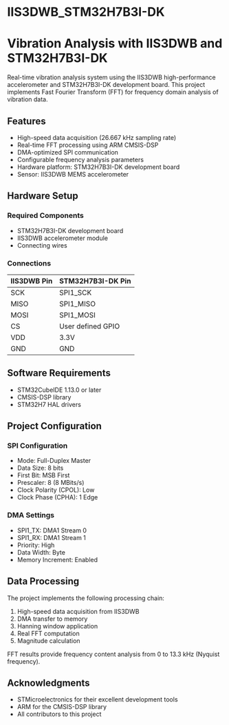 # IIS3DWB_STM32H7B3I-DK

# Vibration Analysis with IIS3DWB and STM32H7B3I-DK

Real-time vibration analysis system using the IIS3DWB high-performance accelerometer and STM32H7B3I-DK development board. This project implements Fast Fourier Transform (FFT) for frequency domain analysis of vibration data.

## Features

- High-speed data acquisition (26.667 kHz sampling rate)
- Real-time FFT processing using ARM CMSIS-DSP
- DMA-optimized SPI communication
- Configurable frequency analysis parameters
- Hardware platform: STM32H7B3I-DK development board
- Sensor: IIS3DWB MEMS accelerometer

## Hardware Setup

### Required Components
- STM32H7B3I-DK development board
- IIS3DWB accelerometer module
- Connecting wires

### Connections
| IIS3DWB Pin | STM32H7B3I-DK Pin |
|-------------|-------------------|
| SCK         | SPI1_SCK         |
| MISO        | SPI1_MISO        |
| MOSI        | SPI1_MOSI        |
| CS          | User defined GPIO |
| VDD         | 3.3V             |
| GND         | GND              |

## Software Requirements

- STM32CubeIDE 1.13.0 or later
- CMSIS-DSP library
- STM32H7 HAL drivers

## Project Configuration

### SPI Configuration
- Mode: Full-Duplex Master
- Data Size: 8 bits
- First Bit: MSB First
- Prescaler: 8 (8 MBits/s)
- Clock Polarity (CPOL): Low
- Clock Phase (CPHA): 1 Edge

### DMA Settings
- SPI1_TX: DMA1 Stream 0
- SPI1_RX: DMA1 Stream 1
- Priority: High
- Data Width: Byte
- Memory Increment: Enabled

## Data Processing

The project implements the following processing chain:
1. High-speed data acquisition from IIS3DWB
2. DMA transfer to memory
3. Hanning window application
4. Real FFT computation
5. Magnitude calculation

FFT results provide frequency content analysis from 0 to 13.3 kHz (Nyquist frequency).

## Acknowledgments

- STMicroelectronics for their excellent development tools
- ARM for the CMSIS-DSP library
- All contributors to this project
